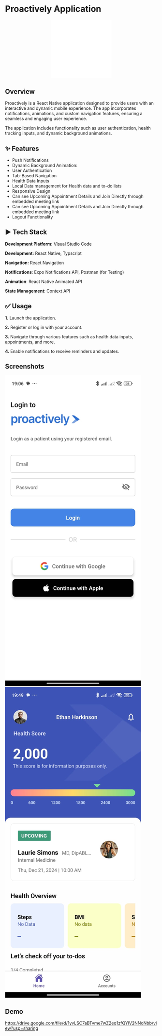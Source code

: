 # Proactively Application

<div style="text-align: center;">
  <img alt="Logo" src="src/assets/splash.png" style="width: 200px; height: auto;" />
</div>

## Overview

Proactively is a React Native application designed to provide users with an interactive and dynamic mobile experience. The app incorporates notifications, animations, and custom navigation features, ensuring a seamless and engaging user experience.

The application includes functionality such as user authentication, health tracking inputs, and dynamic background animations.

## ✨ Features

- Push Notifications
- Dynamic Background Animation:
- User Authentication
- Tab-Based Navigation
- Health Data Inputs
- Local Data management for Health data and to-do lists
- Responsive Design
- Can see Upcoming Appointment Details and Join Directly through embedded meeting link
- Can see Upcoming Appointment Details and Join Directly through embedded meeting link
- Logout Functionality

## ▶️ Tech Stack

**Development Platform:** Visual Studio Code

**Development:** React Native, Typscript

**Navigation:** React Navigation

**Notifications**: Expo Notifications API, Postman (for Testing)

**Animation**: React Native Animated API

**State Management**: Context API

## ✅ Usage

**1.** Launch the application.

**2.** Register or log in with your account.

**3.** Navigate through various features such as health data inputs, appointments, and more.

**4.** Enable notifications to receive reminders and updates.

## Screenshots

<img alt= "Login" src = "Login.jpeg">

<img alt= "Home" src = "Home.jpeg">

## Demo

https://drive.google.com/file/d/1yvLSC7aBTvme7wZ2eq1zfQYlV2NNoNbb/view?usp=sharing
